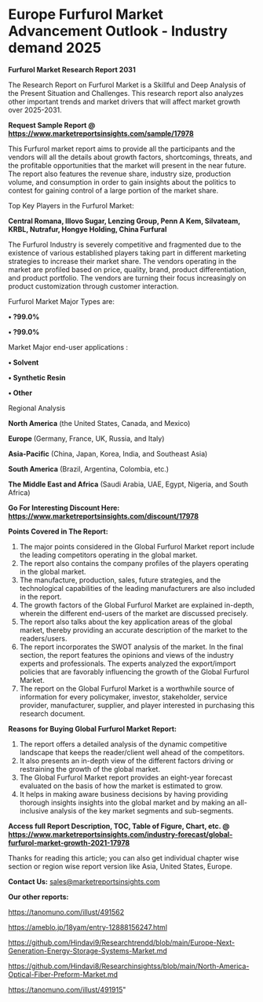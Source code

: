  # Europe Furfurol Market Advancement Outlook - Industry demand 2025

<strong>Furfurol Market Research Report 2031</strong>

The Research Report on Furfurol Market is a Skillful and Deep Analysis of the Present Situation and Challenges. This research report also analyzes other important trends and market drivers that will affect market growth over 2025-2031.

<strong>Request Sample Report @ <a href=https://www.marketreportsinsights.com/sample/17978>https://www.marketreportsinsights.com/sample/17978</a></strong>

This Furfurol market report aims to provide all the participants and the vendors will all the details about growth factors, shortcomings, threats, and the profitable opportunities that the market will present in the near future. The report also features the revenue share, industry size, production volume, and consumption in order to gain insights about the politics to contest for gaining control of a large portion of the market share.

Top Key Players in the Furfurol Market:

<strong>Central Romana, Illovo Sugar, Lenzing Group, Penn A Kem, Silvateam, KRBL, Nutrafur, Hongye Holding, China Furfural</strong>

The Furfurol Industry is severely competitive and fragmented due to the existence of various established players taking part in different marketing strategies to increase their market share. The vendors operating in the market are profiled based on price, quality, brand, product differentiation, and product portfolio. The vendors are turning their focus increasingly on product customization through customer interaction.

Furfurol Market Major Types are:

<strong>• ?99.0%

• ?99.0%</strong>

Market Major end-user applications :

<strong>• Solvent

• Synthetic Resin

• Other</strong>

Regional Analysis

</u><strong><b>North America</b></strong> (the United States, Canada, and Mexico)

<strong><b>Europe </b></strong>(Germany, France, UK, Russia, and Italy)

<strong><b>Asia-Pacific</b></strong> (China, Japan, Korea, India, and Southeast Asia)

<strong><b>South America</b></strong> (Brazil, Argentina, Colombia, etc.)

<strong><b>The Middle East and Africa</b></strong> (Saudi Arabia, UAE, Egypt, Nigeria, and South Africa)

<strong>Go For Interesting Discount Here: <a href=https://www.marketreportsinsights.com/discount/17978>https://www.marketreportsinsights.com/discount/17978</a></strong>

<strong>Points Covered in The Report:</strong>
<ol>
  <li>The major points considered in the Global Furfurol Market report include the leading competitors operating in the global market.</li>
  <li>The report also contains the company profiles of the players operating in the global market.</li>
  <li>The manufacture, production, sales, future strategies, and the technological capabilities of the leading manufacturers are also included in the report.</li>
  <li>The growth factors of the Global Furfurol Market are explained in-depth, wherein the different end-users of the market are discussed precisely.</li>
  <li>The report also talks about the key application areas of the global market, thereby providing an accurate description of the market to the readers/users.</li>
  <li>The report incorporates the SWOT analysis of the market. In the final section, the report features the opinions and views of the industry experts and professionals. The experts analyzed the export/import policies that are favorably influencing the growth of the Global Furfurol Market.</li>
  <li>The report on the Global Furfurol Market is a worthwhile source of information for every policymaker, investor, stakeholder, service provider, manufacturer, supplier, and player interested in purchasing this research document.</li>
</ol>
<strong>Reasons for Buying Global Furfurol Market Report:</strong>

<ol>
  <li>The report offers a detailed analysis of the dynamic competitive landscape that keeps the reader/client well ahead of the competitors.</li>
  <li>It also presents an in-depth view of the different factors driving or restraining the growth of the global market.</li>
  <li>The Global Furfurol Market report provides an eight-year forecast evaluated on the basis of how the market is estimated to grow.</li>
  <li>It helps in making aware business decisions by having providing thorough insights insights into the global market and by making an all-inclusive analysis of the key market segments and sub-segments.</li>
</ol>
<strong>Access full Report Description, TOC, Table of Figure, Chart, etc. @ <a href=https://www.marketreportsinsights.com/industry-forecast/global-furfurol-market-growth-2021-17978>https://www.marketreportsinsights.com/industry-forecast/global-furfurol-market-growth-2021-17978</a></strong>


Thanks for reading this article; you can also get individual chapter wise section or region wise report version like Asia, United States, Europe.

<strong>Contact Us:</strong>
sales@marketreportsinsights.com

<strong>Our other reports:</strong>

<a href=https://tanomuno.com/illust/491562>https://tanomuno.com/illust/491562</a>

<a href=https://ameblo.jp/18yam/entry-12888156247.html>https://ameblo.jp/18yam/entry-12888156247.html</a>

<a href=https://github.com/Hindavi9/Researchtrendd/blob/main/Europe-Next-Generation-Energy-Storage-Systems-Market.md>https://github.com/Hindavi9/Researchtrendd/blob/main/Europe-Next-Generation-Energy-Storage-Systems-Market.md</a>

<a href=https://github.com/Hindavi8/Researchinsightss/blob/main/North-America-Optical-Fiber-Preform-Market.md>https://github.com/Hindavi8/Researchinsightss/blob/main/North-America-Optical-Fiber-Preform-Market.md</a>

<a href=https://tanomuno.com/illust/491915>https://tanomuno.com/illust/491915</a>"
